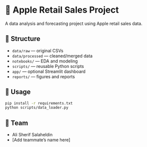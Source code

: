 # 🍏 Apple Retail Sales Project

A data analysis and forecasting project using Apple retail sales data.

## 📁 Structure
- `data/raw` — original CSVs
- `data/processed` — cleaned/merged data
- `notebooks/` — EDA and modeling
- `scripts/` — reusable Python scripts
- `app/` — optional Streamlit dashboard
- `reports/` — figures and reports

## 🚀 Usage
```bash
pip install -r requirements.txt
python scripts/data_loader.py
```

## 👥 Team
- Ali Sherif Salaheldin
- [Add teammate’s name here]
